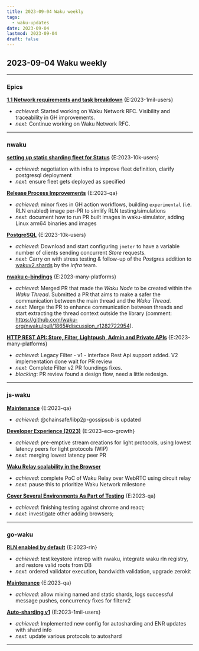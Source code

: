 ```yaml
---
title: 2023-09-04 Waku weekly
tags:
  - waku-updates
date: 2023-09-04
lastmod: 2023-09-04
draft: false
---
```


## 2023-09-04 Waku weekly
---
### Epics

**[1.1 Network requirements and task breakdown](https://github.com/waku-org/pm/issues/62)** {E:2023-1mil-users}

- _achieved_: Started working on Waku Network RFC. Visibility and traceability in GH improvements.
- _next_: Continue working on Waku Network RFC.

---
### nwaku

**[setting up static sharding fleet for Status](https://github.com/waku-org/nwaku/issues/1914)** {E:2023-10k-users}

- _achieved_: negotiation with infra to improve fleet definition, clarify postgresql deployment
- _next_: ensure fleet gets deployed as specified

**[Release Process Improvements](https://github.com/waku-org/nwaku/issues/1889)** {E:2023-qa}

- _achieved_: minor fixes in GH action workflows, building `experimental` (i.e. RLN enabled) image per-PR to simlify RLN testing/simulations
- _next_: document how to run PR built images in waku-simulator, adding Linux arm64 binaries and images

**[PostgreSQL](https://github.com/waku-org/nwaku/issues/1888)** {E:2023-10k-users}

- _achieved_: Download and start configuring `jmeter` to have a variable number of clients sending concurrent _Store_ requests.
- _next_: Carry on with stress testing & follow-up of the _Postgres_ addition to [wakuv2.shards](https://github.com/status-im/infra-nim-waku/blob/master/ansible/group_vars/wakuv2-shards.yml) by the _infra_ team.

**[nwaku c-bindings](https://github.com/waku-org/nwaku/issues/1332)** {E:2023-many-platforms}

- _achieved_: Merged PR that made the _Waku Node_ to be created within the _Waku Thread_. Submitted a PR that aims to make a safer the communication between the main thread and the _Waku Thread_.
- _next_: Merge the PR to enhance communication between threads and start extracting the thread context outside the library (comment: https://github.com/waku-org/nwaku/pull/1865#discussion_r1282722954).

**[HTTP REST API: Store, Filter, Lightpush, Admin and Private APIs](https://github.com/waku-org/nwaku/issues/1076)** {E:2023-many-platforms}

- _achieved_: Legacy Filter - v1 - interface Rest Api support added. V2 implementation done wait for PR review
- _next_: Complete Filter v2 PR foundings fixes.
- _blocking_: PR review found a design flow, need a little redesign.

---
### js-waku

**[Maintenance](https://github.com/waku-org/js-waku/issues/1455)** {E:2023-qa}

- _achieved_: @chainsafe/libp2p-gossipsub is updated 

**[Developer Experience (2023)](https://github.com/waku-org/js-waku/issues/1453)** {E:2023-eco-growth}

- _achieved_: pre-emptive stream creations for light protocols, using lowest latency peers for light protocols (WIP)
- _next_: merging lowest latency peer PR

**[Waku Relay scalability in the Browser](https://github.com/waku-org/js-waku/issues/905)**

- _achieved_: complete PoC of Waku Relay over WebRTC using circuit relay
- _next_: pause this to prioritize Waku Network milestone

**[Cover Several Environments As Part of Testing](https://github.com/waku-org/js-waku/issues/52)** {E:2023-qa}

- _achieved_: finishing testing against chrome and react;
- _next_: investigate other adding browsers;

---
### go-waku

**[RLN enabled by default](https://github.com/waku-org/go-waku/issues/655)** {E:2023-rln}

- _achieved_: test keystore interop with nwaku, integrate waku rln registry, and restore valid roots from DB
- _next_:  ordered validator execution, bandwidth validation, upgrade zerokit

**[Maintenance](https://github.com/waku-org/go-waku/issues/634)** {E:2023-qa}

- _achieved_: allow mixing named and static shards, logs successful message pushes, concurrency fixes for filterv2

**[Auto-sharding v1](https://github.com/waku-org/go-waku/issues/623)** {E:2023-1mil-users}

- _achieved_: Implemented new config for autosharding and ENR updates with shard info
- _next_: update various protocols to autoshard

---